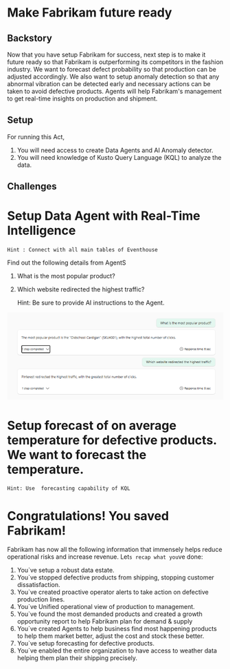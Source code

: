 # Make Fabrikam future ready

## Backstory
Now that you have setup Fabrikam for success, next step is to make it future ready so that Fabrikam is outperforming its competitors in the fashion industry. We want to forecast defect probability so that production can be adjusted accordingly. We also want to setup anomaly detection so that any abnormal vibration can be detected early and necessary actions can be taken to avoid defective products. Agents will help Fabrikam's management to get real-time insights on production and shipment.

## Setup
For running this Act, 
1. You will need access to create Data Agents and AI Anomaly detector. 
2. You will need knowledge of Kusto Query Language (KQL) to analyze the data.

## Challenges 

# Setup Data Agent with Real-Time Intelligence
    
    Hint : Connect with all main tables of Eventhouse 
Find out the following details from AgentS
1. What is the most popular product?
2. Which website redirected the highest traffic?


    Hint: Be sure to provide AI instructions to the Agent.

<img src="../Assets/Agent Answers.png" alt="Alt text" width="1000"/>

# Setup forecast of on average temperature for defective products. We want to forecast the temperature. 
    Hint: Use  forecasting capability of KQL

# Congratulations! You saved Fabrikam! 
Fabrikam has now all the following information that immensely helps reduce operational risks and increase revenue. 
Let`s recap what you`ve done:
1. You`ve setup a robust data estate.
2. You`ve stopped defective products from shipping, stopping customer dissatisfaction.
3. You`ve created proactive operator alerts to take action on defective production lines.
4. You`ve Unified operational view of production to management.
5. You`ve found the most demanded products and created a growth opportunity report to help Fabrikam plan for demand & supply
6. You`ve created Agents to help business find most happening products to help them market better, adjust the cost and stock these better.
7. You`ve setup forecasting for defective products.
8. You`ve enabled the entire organization to have access to weather data helping them plan their shipping precisely.





